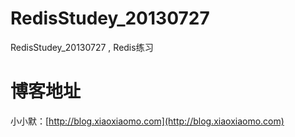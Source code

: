 # RedisStudey_20130727
RedisStudey_20130727 , Redis练习

# 博客地址
小小默：[http://blog.xiaoxiaomo.com](http://blog.xiaoxiaomo.com)

